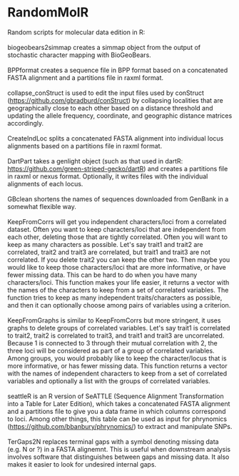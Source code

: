 # RandomMolR
Random scripts for molecular data edition in R:<br/><br/>
biogeobears2simmap creates a simmap object from the output of stochastic character mapping with BioGeoBears.<br/><br/>
BPPformat creates a sequence file in BPP format based on a concatenated FASTA alignment and a partitions file in raxml format.<br/><br/>
collapse_conStruct is used to edit the input files used by conStruct (https://github.com/gbradburd/conStruct) by collapsing localities that are geographically close to each other based on a distance threshold and updating the allele frequency, coordinate, and geographic distance matrices accordingly.<br/><br/>
CreateIndLoc splits a concatenated FASTA alignment into individual locus alignments based on a partitions file in raxml format.<br/><br/>
DartPart takes a genlight object (such as that used in dartR: https://github.com/green-striped-gecko/dartR) and creates a partitions file in raxml or nexus format. Optionally, it writes files with the individual alignments of each locus.<br/><br/>
GBclean shortens the names of sequences downloaded from GenBank in a somewhat flexible way.<br/><br/>
KeepFromCorrs will get you independent characters/loci from a correlated dataset. Often you want to keep characters/loci that are independent from each other, deleting those that are tightly correlated. Often you will want to keep as many characters as possible. Let's say trait1 and trait2 are correlated, trait2 and trait3 are correlated, but trait1 and trait3 are not correlated. If you delete trait2 you can keep the other two. Then maybe you would like to keep those characters/loci that are more informative, or have fewer missing data. This can be hard to do when you have many characters/loci. This function makes your life easier, it returns a vector with the names of the characters to keep from a set of correlated variables. The function tries to keep as many independent traits/characters as possible, and then it can optionally choose among pairs of variables using a criterion.<br/><br/>
KeepFromGraphs is similar to KeepFromCorrs but more stringent, it uses graphs to delete groups of correlated variables. Let's say trait1 is correlated to trait2, trait2 is correlated to trait3, and trait1 and trait3 are uncorrelated. Because 1 is connected to 3 through their mutual correlation with 2, the three loci will be considered as part of a group of correlated variables. Among groups, you would probably like to keep the character/locus that is more informative, or has fewer missing data. This function returns a vector with the names of independent characters to keep from a set of correlated variables and optionally a list with the groups of correlated variables.<br/><br/>
seattleR is an R version of SeATTLE (Sequence Alignment Transformation into a Table for Later Edition), which takes a concatenated FASTA alignment and a partitions file to give you a data frame in which columns correspond to loci. Among other things, this table can be used as input for phrynomics (https://github.com/bbanbury/phrynomics/) to extract and manipulate SNPs.<br/><br/>
TerGaps2N replaces terminal gaps with a symbol denoting missing data (e.g. N or ?) in a FASTA alignemnt. This is useful when downstream analysis involves software that distinguishes between gaps and missing data. It also makes it easier to look for undesired internal gaps.<br/><br/>
